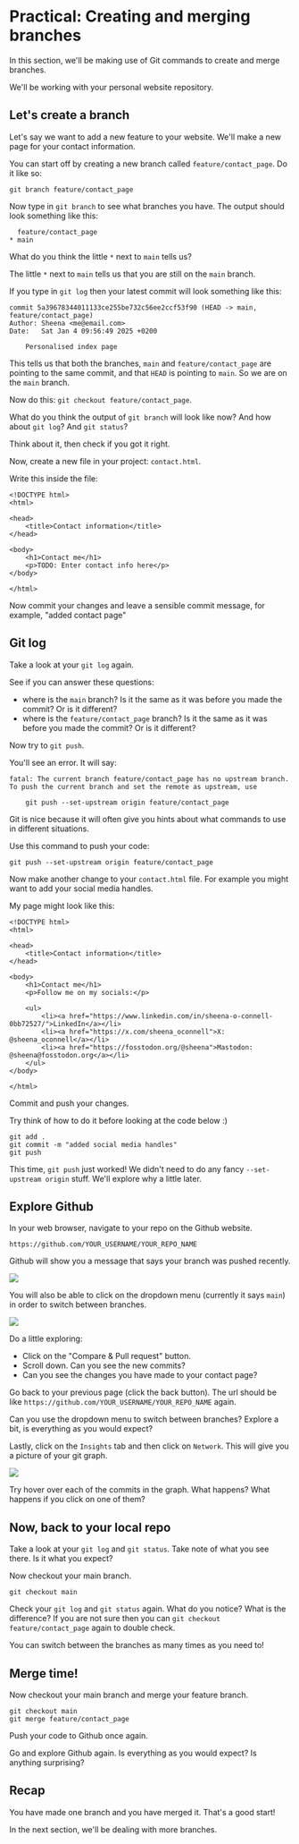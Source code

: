 # Practical: Creating and merging branches 

In this section, we'll be making use of Git commands to create and merge branches.

We'll be working with your personal website repository.

## Let's create a branch 

Let's say we want to add a new feature to your website. We'll make a new page for your contact information. 

You can start off by creating a new branch called `feature/contact_page`. Do it like so:

```
git branch feature/contact_page
```

Now type in `git branch` to see what branches you have. The output should look something like this:

```
  feature/contact_page
* main
```

What do you think the little `*` next to `main` tells us?

The little `*` next to `main` tells us that you are still on the `main` branch.

If you type in `git log` then your latest commit will look something like this:

```
commit 5a39678344011133ce255be732c56ee2ccf53f90 (HEAD -> main, feature/contact_page)
Author: Sheena <me@email.com>
Date:   Sat Jan 4 09:56:49 2025 +0200

    Personalised index page
```

This tells us that both the branches, `main` and `feature/contact_page` are pointing to the same commit, and that `HEAD` is pointing to `main`. So we are on the `main` branch.

Now do this: `git checkout feature/contact_page`.

What do you think the output of `git branch` will look like now? And how about `git log`? And `git status`? 

Think about it, then check if you got it right.

Now, create a new file in your project: `contact.html`.

Write this inside the file:

```
<!DOCTYPE html>
<html>

<head>
    <title>Contact information</title>
</head>

<body>
    <h1>Contact me</h1>
    <p>TODO: Enter contact info here</p>
</body>

</html>
```

Now commit your changes and leave a sensible commit message, for example, "added contact page"

## Git log

Take a look at your `git log` again. 

See if you can answer these questions:

- where is the `main` branch? Is it the same as it was before you made the commit? Or is it different?
- where is the `feature/contact_page` branch? Is it the same as it was before you made the commit? Or is it different?

Now try to `git push`. 

You'll see an error. It will say: 

```
fatal: The current branch feature/contact_page has no upstream branch.
To push the current branch and set the remote as upstream, use

    git push --set-upstream origin feature/contact_page
```

Git is nice because it will often give you hints about what commands to use in different situations. 

Use this command to push your code:

```
git push --set-upstream origin feature/contact_page
```

Now make another change to your `contact.html` file. For example you might want to add your social media handles.

My page might look like this:

```
<!DOCTYPE html>
<html>

<head>
    <title>Contact information</title>
</head>

<body>
    <h1>Contact me</h1>
    <p>Follow me on my socials:</p>

    <ul>
        <li><a href="https://www.linkedin.com/in/sheena-o-connell-0bb72527/">LinkedIn</a></li>
        <li><a href="https://x.com/sheena_oconnell">X: @sheena_oconnell</a></li>
        <li><a href="https://fosstodon.org/@sheena">Mastodon: @sheena@fosstodon.org</a></li>
    </ul>
</body>

</html>
```

Commit and push your changes. 

Try think of how to do it before looking at the code below :) 

```
git add .
git commit -m "added social media handles"
git push
```

This time, `git push` just worked! We didn't need to do any fancy `--set-upstream origin` stuff. We'll explore why a little later.

## Explore Github 

In your web browser, navigate to your repo on the Github website.

```
https://github.com/YOUR_USERNAME/YOUR_REPO_NAME
```

Github will show you a message that says your branch was pushed recently.

![](images/github_branch_pushed.png)

You will also be able to click on the dropdown menu (currently it says `main`) in order to switch between branches.

![](images/github_branch_select.png)

Do a little exploring:

- Click on the "Compare & Pull request" button. 
- Scroll down. Can you see the new commits?
- Can you see the changes you have made to your contact page?

Go back to your previous page (click the back button). The url should be like `https://github.com/YOUR_USERNAME/YOUR_REPO_NAME` again.

Can you use the dropdown menu to switch between branches? Explore a bit, is everything as you would expect?

Lastly, click on the `Insights` tab and then click on `Network`. This will give you a picture of your git graph. 

![](images/github_network.png)

Try hover over each of the commits in the graph. What happens?
What happens if you click on one of them?

## Now, back to your local repo

Take a look at your `git log` and `git status`. Take note of what you see there. Is it what you expect?

Now checkout your main branch. 

```
git checkout main
```

Check your `git log` and `git status` again. What do you notice? What is the difference? If you are not sure then you can `git checkout feature/contact_page` again to double check. 

You can switch between the branches as many times as you need to!

## Merge time!

Now checkout your main branch and merge your feature branch. 

```
git checkout main
git merge feature/contact_page
```

Push your code to Github once again.

Go and explore Github again. Is everything as you would expect? Is anything surprising?

## Recap 

You have made one branch and you have merged it. That's a good start! 

In the next section, we'll be dealing with more branches.
